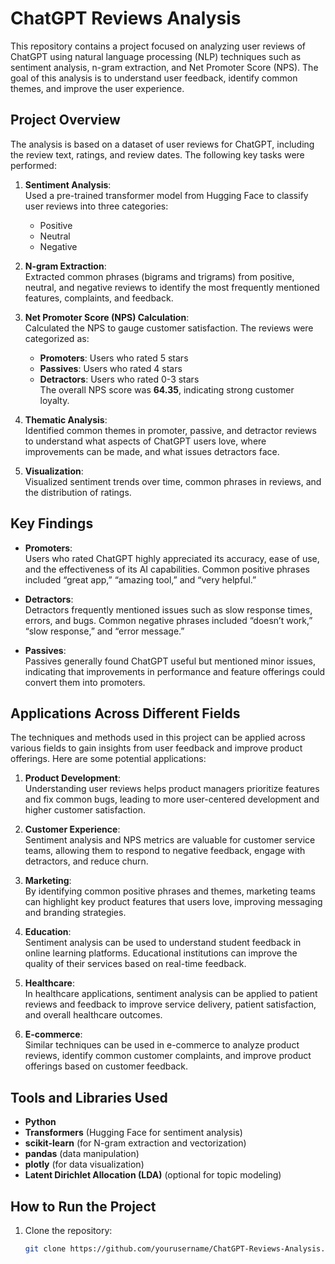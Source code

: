 # ChatGPT Reviews Analysis

This repository contains a project focused on analyzing user reviews of ChatGPT using natural language processing (NLP) techniques such as sentiment analysis, n-gram extraction, and Net Promoter Score (NPS). The goal of this analysis is to understand user feedback, identify common themes, and improve the user experience.

## Project Overview

The analysis is based on a dataset of user reviews for ChatGPT, including the review text, ratings, and review dates. The following key tasks were performed:

1. **Sentiment Analysis**:  
   Used a pre-trained transformer model from Hugging Face to classify user reviews into three categories:
   - Positive
   - Neutral
   - Negative

2. **N-gram Extraction**:  
   Extracted common phrases (bigrams and trigrams) from positive, neutral, and negative reviews to identify the most frequently mentioned features, complaints, and feedback.

3. **Net Promoter Score (NPS) Calculation**:  
   Calculated the NPS to gauge customer satisfaction. The reviews were categorized as:
   - **Promoters**: Users who rated 5 stars
   - **Passives**: Users who rated 4 stars
   - **Detractors**: Users who rated 0-3 stars  
   The overall NPS score was **64.35**, indicating strong customer loyalty.

4. **Thematic Analysis**:  
   Identified common themes in promoter, passive, and detractor reviews to understand what aspects of ChatGPT users love, where improvements can be made, and what issues detractors face.

5. **Visualization**:  
   Visualized sentiment trends over time, common phrases in reviews, and the distribution of ratings.

## Key Findings

- **Promoters**:  
  Users who rated ChatGPT highly appreciated its accuracy, ease of use, and the effectiveness of its AI capabilities. Common positive phrases included “great app,” “amazing tool,” and “very helpful.”
  
- **Detractors**:  
  Detractors frequently mentioned issues such as slow response times, errors, and bugs. Common negative phrases included “doesn’t work,” “slow response,” and “error message.”

- **Passives**:  
  Passives generally found ChatGPT useful but mentioned minor issues, indicating that improvements in performance and feature offerings could convert them into promoters.

## Applications Across Different Fields

The techniques and methods used in this project can be applied across various fields to gain insights from user feedback and improve product offerings. Here are some potential applications:

1. **Product Development**:  
   Understanding user reviews helps product managers prioritize features and fix common bugs, leading to more user-centered development and higher customer satisfaction.

2. **Customer Experience**:  
   Sentiment analysis and NPS metrics are valuable for customer service teams, allowing them to respond to negative feedback, engage with detractors, and reduce churn.

3. **Marketing**:  
   By identifying common positive phrases and themes, marketing teams can highlight key product features that users love, improving messaging and branding strategies.

4. **Education**:  
   Sentiment analysis can be used to understand student feedback in online learning platforms. Educational institutions can improve the quality of their services based on real-time feedback.

5. **Healthcare**:  
   In healthcare applications, sentiment analysis can be applied to patient reviews and feedback to improve service delivery, patient satisfaction, and overall healthcare outcomes.

6. **E-commerce**:  
   Similar techniques can be used in e-commerce to analyze product reviews, identify common customer complaints, and improve product offerings based on customer feedback.

## Tools and Libraries Used

- **Python**
- **Transformers** (Hugging Face for sentiment analysis)
- **scikit-learn** (for N-gram extraction and vectorization)
- **pandas** (data manipulation)
- **plotly** (for data visualization)
- **Latent Dirichlet Allocation (LDA)** (optional for topic modeling)

## How to Run the Project

1. Clone the repository:
   ```bash
   git clone https://github.com/yourusername/ChatGPT-Reviews-Analysis.git
